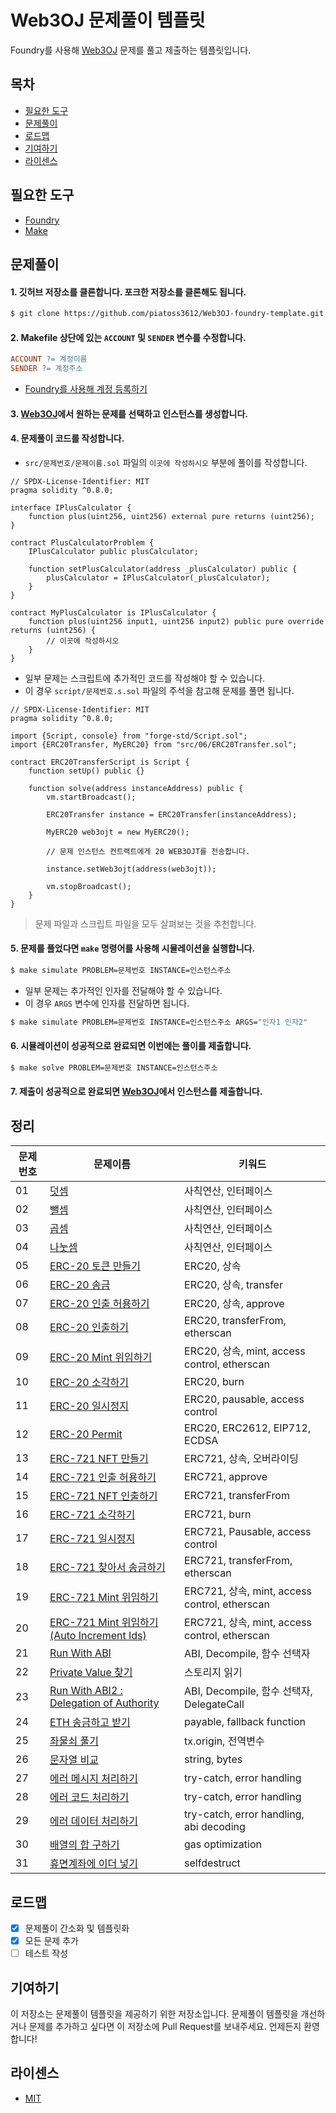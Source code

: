 # Web3OJ 문제풀이 템플릿

Foundry를 사용해 [Web3OJ](https://app.web3oj.com/) 문제를 풀고 제출하는 템플릿입니다.

## 목차

- [필요한 도구](#필요한-도구)
- [문제풀이](#문제풀이)
- [로드맵](#로드맵)
- [기여하기](#기여하기)
- [라이센스](#라이센스)

## 필요한 도구

- [Foundry](https://book.getfoundry.sh/getting-started/installation)
- [Make](https://www.gnu.org/software/make/)

## 문제풀이

#### 1. 깃허브 저장소를 클론합니다. 포크한 저장소를 클론해도 됩니다.

```bash
$ git clone https://github.com/piatoss3612/Web3OJ-foundry-template.git
```

#### 2. Makefile 상단에 있는 `ACCOUNT` 및 `SENDER` 변수를 수정합니다.

```makefile
ACCOUNT ?= 계정이름
SENDER ?= 계정주소
```

- [Foundry를 사용해 계정 등록하기](https://piatoss3612.tistory.com/139)

#### 3. [Web3OJ](https://app.web3oj.com/)에서 원하는 문제를 선택하고 인스턴스를 생성합니다.

#### 4. 문제풀이 코드를 작성합니다.

- `src/문제번호/문제이름.sol` 파일의 `이곳에 작성하시오` 부분에 풀이를 작성합니다.

```solidity
// SPDX-License-Identifier: MIT
pragma solidity ^0.8.0;

interface IPlusCalculator {
    function plus(uint256, uint256) external pure returns (uint256);
}

contract PlusCalculatorProblem {
    IPlusCalculator public plusCalculator;

    function setPlusCalculator(address _plusCalculator) public {
        plusCalculator = IPlusCalculator(_plusCalculator);
    }
}

contract MyPlusCalculator is IPlusCalculator {
    function plus(uint256 input1, uint256 input2) public pure override returns (uint256) {
        // 이곳에 작성하시오
    }
}
```

- 일부 문제는 스크립트에 추가적인 코드를 작성해야 할 수 있습니다.
- 이 경우 `script/문제번호.s.sol` 파일의 주석을 참고해 문제를 풀면 됩니다.

```solidity
// SPDX-License-Identifier: MIT
pragma solidity ^0.8.0;

import {Script, console} from "forge-std/Script.sol";
import {ERC20Transfer, MyERC20} from "src/06/ERC20Transfer.sol";

contract ERC20TransferScript is Script {
    function setUp() public {}

    function solve(address instanceAddress) public {
        vm.startBroadcast();

        ERC20Transfer instance = ERC20Transfer(instanceAddress);

        MyERC20 web3ojt = new MyERC20();

        // 문제 인스턴스 컨트랙트에게 20 WEB3OJT를 전송합니다.

        instance.setWeb3ojt(address(web3ojt));

        vm.stopBroadcast();
    }
}
```

> 문제 파일과 스크립트 파일을 모두 살펴보는 것을 추천합니다.

#### 5. 문제를 풀었다면 `make` 명령어를 사용해 시뮬레이션을 실행합니다.

```bash
$ make simulate PROBLEM=문제번호 INSTANCE=인스턴스주소
```

- 일부 문제는 추가적인 인자를 전달해야 할 수 있습니다.
- 이 경우 `ARGS` 변수에 인자를 전달하면 됩니다.

```bash
$ make simulate PROBLEM=문제번호 INSTANCE=인스턴스주소 ARGS="인자1 인자2"
```

#### 6. 시뮬레이션이 성공적으로 완료되면 이번에는 풀이를 제출합니다.

```bash
$ make solve PROBLEM=문제번호 INSTANCE=인스턴스주소
```

#### 7. 제출이 성공적으로 완료되면 [Web3OJ](https://app.web3oj.com/)에서 인스턴스를 제출합니다.

## 정리

| 문제번호 | 문제이름                                                                           | 키워드                                        |
| -------- | ---------------------------------------------------------------------------------- | --------------------------------------------- |
| 01       | [덧셈](https://app.web3oj.com/app/problem/1)                                       | 사칙연산, 인터페이스                          |
| 02       | [뺄셈](https://app.web3oj.com/app/problem/2)                                       | 사칙연산, 인터페이스                          |
| 03       | [곱셈](https://app.web3oj.com/app/problem/3)                                       | 사칙연산, 인터페이스                          |
| 04       | [나눗셈](https://app.web3oj.com/app/problem/4)                                     | 사칙연산, 인터페이스                          |
| 05       | [ERC-20 토큰 만들기](https://app.web3oj.com/app/problem/5)                         | ERC20, 상속                                   |
| 06       | [ERC-20 송금](https://app.web3oj.com/app/problem/6)                                | ERC20, 상속, transfer                         |
| 07       | [ERC-20 인출 허용하기](https://app.web3oj.com/app/problem/7)                       | ERC20, 상속, approve                          |
| 08       | [ERC-20 인출하기](https://app.web3oj.com/app/problem/8)                            | ERC20, transferFrom, etherscan                |
| 09       | [ERC-20 Mint 위임하기](https://app.web3oj.com/app/problem/9)                       | ERC20, 상속, mint, access control, etherscan  |
| 10       | [ERC-20 소각하기](https://app.web3oj.com/app/problem/10)                           | ERC20, burn                                   |
| 11       | [ERC-20 일시정지](https://app.web3oj.com/app/problem/11)                           | ERC20, pausable, access control               |
| 12       | [ERC-20 Permit](https://app.web3oj.com/app/problem/12)                             | ERC20, ERC2612, EIP712, ECDSA                 |
| 13       | [ERC-721 NFT 만들기](https://app.web3oj.com/app/problem/13)                        | ERC721, 상속, 오버라이딩                      |
| 14       | [ERC-721 인출 허용하기](https://app.web3oj.com/app/problem/14)                     | ERC721, approve                               |
| 15       | [ERC-721 NFT 인출하기](https://app.web3oj.com/app/problem/15)                      | ERC721, transferFrom                          |
| 16       | [ERC-721 소각하기](https://app.web3oj.com/app/problem/16)                          | ERC721, burn                                  |
| 17       | [ERC-721 일시정지](https://app.web3oj.com/app/problem/17)                          | ERC721, Pausable, access control              |
| 18       | [ERC-721 찾아서 송금하기](https://app.web3oj.com/app/problem/18)                   | ERC721, transferFrom, etherscan               |
| 19       | [ERC-721 Mint 위임하기](https://app.web3oj.com/app/problem/19)                     | ERC721, 상속, mint, access control, etherscan |
| 20       | [ERC-721 Mint 위임하기(Auto Increment Ids)](https://app.web3oj.com/app/problem/20) | ERC721, 상속, mint, access control, etherscan |
| 21       | [Run With ABI](https://app.web3oj.com/app/problem/21)                              | ABI, Decompile, 함수 선택자                   |
| 22       | [Private Value 찾기](https://app.web3oj.com/app/problem/22)                        | 스토리지 읽기                                 |
| 23       | [Run With ABI2 : Delegation of Authority](https://app.web3oj.com/app/problem/23)   | ABI, Decompile, 함수 선택자, DelegateCall     |
| 24       | [ETH 송금하고 받기](https://app.web3oj.com/app/problem/24)                         | payable, fallback function                    |
| 25       | [좌물쇠 풀기](https://app.web3oj.com/app/problem/25)                               | tx.origin, 전역변수                           |
| 26       | [문자열 비교](https://app.web3oj.com/app/problem/26)                               | string, bytes                                 |
| 27       | [에러 메시지 처리하기](https://app.web3oj.com/app/problem/27)                      | try-catch, error handling                     |
| 28       | [에러 코드 처리하기](https://app.web3oj.com/app/problem/28)                        | try-catch, error handling                     |
| 29       | [에러 데이터 처리하기](https://app.web3oj.com/app/problem/29)                      | try-catch, error handling, abi decoding       |
| 30       | [배열의 합 구하기](https://app.web3oj.com/app/problem/30)                          | gas optimization                              |
| 31       | [휴면계좌에 이더 넣기](https://app.web3oj.com/app/problem/31)                      | selfdestruct                                  |

## 로드맵

- [x] 문제풀이 간소화 및 템플릿화
- [x] 모든 문제 추가
- [ ] 테스트 작성

## 기여하기

이 저장소는 문제풀이 템플릿을 제공하기 위한 저장소입니다. 문제풀이 템플릿을 개선하거나 문제를 추가하고 싶다면 이 저장소에 Pull Request를 보내주세요. 언제든지 환영합니다!

## 라이센스

- [MIT](./LICENSE)
